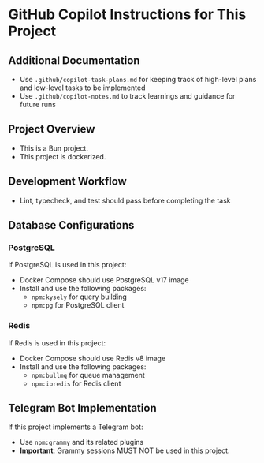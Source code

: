 # GitHub Copilot Instructions for This Project

## Additional Documentation
- Use `.github/copilot-task-plans.md` for keeping track of high-level plans and low-level tasks to be implemented
- Use `.github/copilot-notes.md` to track learnings and guidance for future runs

## Project Overview
- This is a Bun project.
- This project is dockerized.

## Development Workflow
- Lint, typecheck, and test should pass before completing the task

## Database Configurations

### PostgreSQL
If PostgreSQL is used in this project:
- Docker Compose should use PostgreSQL v17 image
- Install and use the following packages:
  - `npm:kysely` for query building
  - `npm:pg` for PostgreSQL client

### Redis
If Redis is used in this project:
- Docker Compose should use Redis v8 image
- Install and use the following packages:
  - `npm:bullmq` for queue management
  - `npm:ioredis` for Redis client

## Telegram Bot Implementation
If this project implements a Telegram bot:
- Use `npm:grammy` and its related plugins
- **Important**: Grammy sessions MUST NOT be used in this project.

